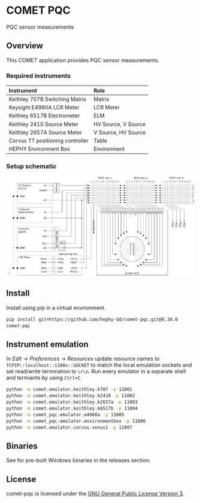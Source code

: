 # COMET PQC

PQC sensor measurements

## Overview

This COMET application provides PQC sensor measurements.

### Required instruments

|Instrument                       |Role |
|:--------------------------------|:----|
|Keithley 707B Switching Matrix   |Matrix |
|Keysight E4980A LCR Meter        |LCR Meter |
|Keithley 6517B Electrometer      |ELM |
|Keithley 2410 Source Meter       |HV Source, V Source |
|Keithley 2657A Source Meter      |V Source, HV Source |
|Corvus TT positioning controller |Table |
|HEPHY Environment Box            |Environment |

### Setup schematic

![PQC setup schematic](docs/assets/MatrixCardsDesign_v10_Diss2.png)

## Install

Install using pip in a virtual environment.

```bash
pip install git+https://github.com/hephy-dd/comet-pqc.git@0.30.0
comet-pqc
```

## Instrument emulation

In _Edit_ &rarr; _Preferences_ &rarr; _Resources_ update resource
names to `TCPIP::localhost::1100x::SOCKET` to match the local emulation
sockets and set read/write termination to `\r\n`. Run every emulator
in a separate shell and termiante by using `Ctrl+C`.

```bash
python -m comet.emulator.keithley.k707 -p 11001
python -m comet.emulator.keithley.k2410 -p 11002
python -m comet.emulator.keithley.k2657a -p 11003
python -m comet.emulator.keithley.k6517b -p 11004
python -m comet_pqc.emulator.e4980a -p 11005
python -m comet_pqc.emulator.environmentbox -p 11006
python -m comet.emulator.corvus.venus1 -p 11007
```

## Binaries

See for pre-built Windows binaries in the releases section.

## License

comet-pqc is licensed under the [GNU General Public License Version 3](https://github.com/hephy-dd/comet-pqc/tree/master/LICENSE).
